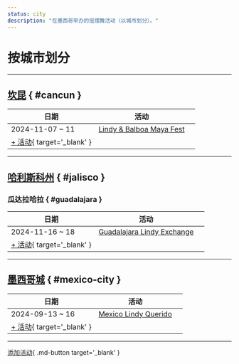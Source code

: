 ```yaml
---
status: city
description: "在墨西哥举办的摇摆舞活动（以城市划分）。"
---
```


# 按城市划分

---

## <a id=cancun></a>[坎昆](#cancun) { #cancun }

| 日期 | 活动 | |
| --- | --- | --- |
| 2024-11-07 ~ 11 | [Lindy & Balboa Maya Fest](lindy-n-balboa-maya-fest-2024.md) |  |
| [+ 活动](https://github.com/swingdance/events/issues/new?assignees=&labels=add+event&projects=&template=02-add_entity.yml&title=%5B2025%2Fmx%5D%20%3CName%3E&region=mx&province=Cancun&city=Cancun&org_id=&date_starts=2025-&date_ends=2025-){ target='_blank' }

---

## <a id=jalisco></a>[哈利斯科州](#jalisco) { #jalisco }

### <a id=guadalajara></a>瓜达拉哈拉 { #guadalajara }

| 日期 | 活动 | |
| --- | --- | --- |
| 2024-11-16 ~ 18 | [Guadalajara Lindy Exchange](guadalajara-lindy-exchange-2024.md) |  |
| [+ 活动](https://github.com/swingdance/events/issues/new?assignees=&labels=add+event&projects=&template=02-add_entity.yml&title=%5B2025%2Fmx%5D%20%3CName%3E&region=mx&province=Jalisco&city=Guadalajara&org_id=&date_starts=2025-&date_ends=2025-){ target='_blank' }

---

## <a id=mexico-city></a>[墨西哥城](#mexico-city) { #mexico-city }

| 日期 | 活动 | |
| --- | --- | --- |
| 2024-09-13 ~ 16 | [Mexico Lindy Querido](mexico-lindy-querido-2024.md) |  |
| [+ 活动](https://github.com/swingdance/events/issues/new?assignees=&labels=add+event&projects=&template=02-add_entity.yml&title=%5B2025%2Fmx%5D%20%3CName%3E&region=mx&province=Mexico%20City&city=Mexico%20City&org_id=&date_starts=2025-&date_ends=2025-){ target='_blank' }

---

[添加活动](https://github.com/swingdance/events/issues/new?assignees=&labels=add+event&projects=&template=02-add_entity.yml&title=%5Bmx%5D%20%3CName%3E&region=mx&province=&city=&org_id=2025){ .md-button target='_blank' }
